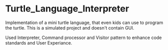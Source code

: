 # Turtle_Language_Interpreter
Implementation of a mini turtle language, that even kids can use to program the turtle. 
This is a simulated project and doesn't contain GUI.

Used Interpreter, Command processor and Visitor pattern to enhance code standards and User Experiance.
